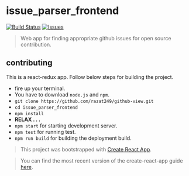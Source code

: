 # issue_parser_frontend
[![Build Status](https://travis-ci.org/razat249/issue_parser_frontend.svg?branch=master)](https://travis-ci.org/razat249/issue_parser_frontend)
[![Issues](https://camo.githubusercontent.com/926d8ca67df15de5bd1abac234c0603d94f66c00/68747470733a2f2f696d672e736869656c64732e696f2f62616467652f636f6e747269627574696f6e732d77656c636f6d652d627269676874677265656e2e7376673f7374796c653d666c6174)](https://github.com/razat249/issue_parser_frontend/issues)

> Web app for finding appropriate github issues for open source contribution.

## contributing
This is a react-redux app. Follow below steps for building the project.
- fire up your terminal.
- You have to download `node.js` and `npm`.
- `git clone https://github.com/razat249/github-view.git`
- `cd issue_parser_frontend`
- `npm install`
- **RELAX . . .**
- `npm start` for starting development server.
- `npm test` for running test.
- `npm run build` for building the deployment build.

> This project was bootstrapped with [Create React App](https://github.com/facebookincubator/create-react-app).

> You can find the most recent version of the create-react-app guide [here](https://github.com/facebookincubator/create-react-app/blob/master/packages/react-scripts/template/README.md).
